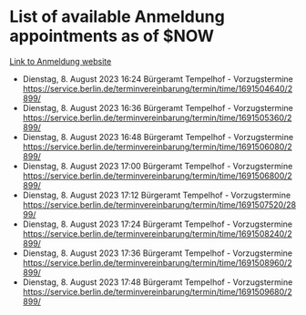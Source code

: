 # List of available Anmeldung appointments as of $NOW
[Link to Anmeldung website](https://service.berlin.de/terminvereinbarung/termin/tag.php?termin=1&anliegen[]=120686&dienstleisterlist=122210,122217,327316,122219,327312,122227,327314,122231,327346,122243,327348,122254,122252,329742,122260,329745,122262,329748,122271,327278,122273,327274,122277,327276,330436,122280,327294,122282,327290,122284,327292,122291,327270,122285,327266,122286,327264,122296,327268,150230,329760,122297,327286,122294,327284,122312,329763,122314,329775,122304,327330,122311,327334,122309,327332,317869,122281,327352,122279,329772,122283,122276,327324,122274,327326,122267,329766,122246,327318,122251,327320,122257,327322,122208,327298,122226,327300&herkunft=http%3A%2F%2Fservice.berlin.de%2Fdienstleistung%2F120686%2F)
- Dienstag, 8. August 2023 16:24 Bürgeramt Tempelhof - Vorzugstermine https://service.berlin.de/terminvereinbarung/termin/time/1691504640/2899/
- Dienstag, 8. August 2023 16:36 Bürgeramt Tempelhof - Vorzugstermine https://service.berlin.de/terminvereinbarung/termin/time/1691505360/2899/
- Dienstag, 8. August 2023 16:48 Bürgeramt Tempelhof - Vorzugstermine https://service.berlin.de/terminvereinbarung/termin/time/1691506080/2899/
- Dienstag, 8. August 2023 17:00 Bürgeramt Tempelhof - Vorzugstermine https://service.berlin.de/terminvereinbarung/termin/time/1691506800/2899/
- Dienstag, 8. August 2023 17:12 Bürgeramt Tempelhof - Vorzugstermine https://service.berlin.de/terminvereinbarung/termin/time/1691507520/2899/
- Dienstag, 8. August 2023 17:24 Bürgeramt Tempelhof - Vorzugstermine https://service.berlin.de/terminvereinbarung/termin/time/1691508240/2899/
- Dienstag, 8. August 2023 17:36 Bürgeramt Tempelhof - Vorzugstermine https://service.berlin.de/terminvereinbarung/termin/time/1691508960/2899/
- Dienstag, 8. August 2023 17:48 Bürgeramt Tempelhof - Vorzugstermine https://service.berlin.de/terminvereinbarung/termin/time/1691509680/2899/

